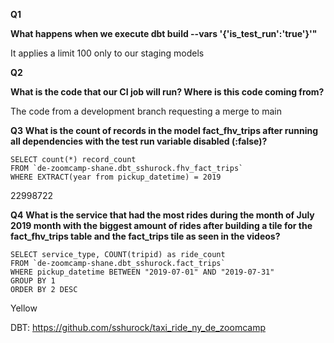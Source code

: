 **Q1**

**What happens when we execute dbt build --vars '{'is_test_run':'true'}'"**

It applies a limit 100 only to our staging models


**Q2**

**What is the code that our CI job will run? Where is this code coming from?**


The code from a development branch requesting a merge to main

**Q3**
**What is the count of records in the model fact_fhv_trips after running all dependencies with the test run variable disabled (:false)?**

``` 
SELECT count(*) record_count
FROM `de-zoomcamp-shane.dbt_sshurock.fhv_fact_trips`
WHERE EXTRACT(year from pickup_datetime) = 2019
``` 

22998722

**Q4**
**What is the service that had the most rides during the month of July 2019 month with the biggest amount of rides after building a tile for the fact_fhv_trips table and the fact_trips tile as seen in the videos?**



``` 
SELECT service_type, COUNT(tripid) as ride_count
FROM `de-zoomcamp-shane.dbt_sshurock.fact_trips`
WHERE pickup_datetime BETWEEN "2019-07-01" AND "2019-07-31"
GROUP BY 1
ORDER BY 2 DESC
``` 

Yellow

DBT: https://github.com/sshurock/taxi_ride_ny_de_zoomcamp
